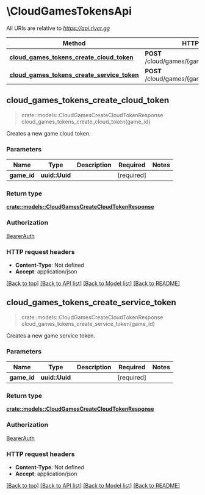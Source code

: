 # \CloudGamesTokensApi

All URIs are relative to *https://api.rivet.gg*

Method | HTTP request | Description
------------- | ------------- | -------------
[**cloud_games_tokens_create_cloud_token**](CloudGamesTokensApi.md#cloud_games_tokens_create_cloud_token) | **POST** /cloud/games/{game_id}/tokens/cloud | 
[**cloud_games_tokens_create_service_token**](CloudGamesTokensApi.md#cloud_games_tokens_create_service_token) | **POST** /cloud/games/{game_id}/tokens/service | 



## cloud_games_tokens_create_cloud_token

> crate::models::CloudGamesCreateCloudTokenResponse cloud_games_tokens_create_cloud_token(game_id)


Creates a new game cloud token.

### Parameters


Name | Type | Description  | Required | Notes
------------- | ------------- | ------------- | ------------- | -------------
**game_id** | **uuid::Uuid** |  | [required] |

### Return type

[**crate::models::CloudGamesCreateCloudTokenResponse**](CloudGamesCreateCloudTokenResponse.md)

### Authorization

[BearerAuth](../README.md#BearerAuth)

### HTTP request headers

- **Content-Type**: Not defined
- **Accept**: application/json

[[Back to top]](#) [[Back to API list]](../README.md#documentation-for-api-endpoints) [[Back to Model list]](../README.md#documentation-for-models) [[Back to README]](../README.md)


## cloud_games_tokens_create_service_token

> crate::models::CloudGamesCreateCloudTokenResponse cloud_games_tokens_create_service_token(game_id)


Creates a new game service token.

### Parameters


Name | Type | Description  | Required | Notes
------------- | ------------- | ------------- | ------------- | -------------
**game_id** | **uuid::Uuid** |  | [required] |

### Return type

[**crate::models::CloudGamesCreateCloudTokenResponse**](CloudGamesCreateCloudTokenResponse.md)

### Authorization

[BearerAuth](../README.md#BearerAuth)

### HTTP request headers

- **Content-Type**: Not defined
- **Accept**: application/json

[[Back to top]](#) [[Back to API list]](../README.md#documentation-for-api-endpoints) [[Back to Model list]](../README.md#documentation-for-models) [[Back to README]](../README.md)


